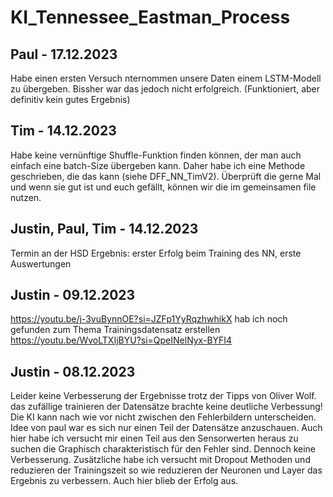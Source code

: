# KI_Tennessee_Eastman_Process

## Paul - 17.12.2023
Habe einen ersten Versuch nternommen unsere Daten einem LSTM-Modell zu übergeben. Bissher war das jedoch nicht erfolgreich. (Funktioniert, aber definitiv kein gutes Ergebnis)

## Tim - 14.12.2023
Habe keine vernünftige Shuffle-Funktion finden können, der man auch einfach eine batch-Size übergeben kann. 
Daher habe ich eine Methode geschrieben, die das kann (siehe DFF_NN_TimV2). 
Überprüft die gerne Mal und wenn sie gut ist und euch gefällt, können wir die im gemeinsamen file nutzen.

## Justin, Paul, Tim - 14.12.2023
Termin an der HSD
Ergebnis: erster Erfolg beim Training des NN, erste Auswertungen

## Justin - 09.12.2023
https://youtu.be/j-3vuBynnOE?si=JZFp1YyRqzhwhikX hab ich noch gefunden zum Thema Trainingsdatensatz erstellen 
https://youtu.be/WvoLTXIjBYU?si=QpeINelNyx-BYFI4

## Justin - 08.12.2023
Leider keine Verbesserung der Ergebnisse trotz der Tipps von Oliver Wolf. 
das zufällige trainieren der Datensätze brachte keine deutliche Verbessung! Die KI kann nach wie vor nicht zwischen den Fehlerbildern unterscheiden. Idee von paul war es sich nur einen Teil der Datensätze anzuschauen. Auch hier habe ich versucht mir einen Teil aus den Sensorwerten heraus zu suchen die Graphisch charakteristisch für den Fehler sind. Dennoch keine Verbesserung. 
Zusätzliche habe ich versucht mit Dropout Methoden und reduzieren der Trainingszeit so wie reduzieren der Neuronen und Layer das Ergebnis zu verbessern. Auch hier blieb der Erfolg aus. 



